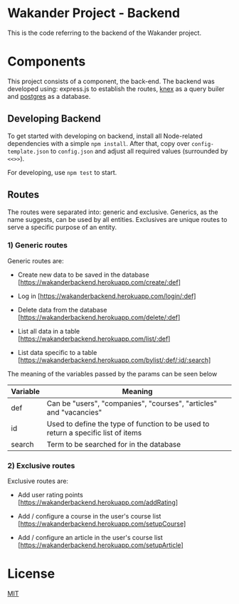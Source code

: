 <h1>Wakander Project - Backend</h1>

This is the code referring to the backend of the <bold>Wakander</bold> project.

# Components

This project consists of a component, the back-end. The backend was developed using: express.js to establish the routes, [knex](http://knexjs.org/) as a query builer and [postgres](https://www.postgresql.org/) as a database.

## Developing Backend

To get started with developing on backend, install all Node-related dependencies with a simple `npm install`. After that, copy over `config-template.json` to `config.json` and adjust all required values (surrounded by `<<>>`).

For developing, use `npm test` to start.

## Routes

The routes were separated into: generic and exclusive. Generics, as the name suggests, can be used by all entities. Exclusives are unique routes to serve a specific purpose of an entity.

### 1) Generic routes

Generic routes are:

* Create new data to be saved in the database
[https://wakanderbackend.herokuapp.com/create/:def]

* Log in
[https://wakanderbackend.herokuapp.com/login/:def]

* Delete data from the database
[https://wakanderbackend.herokuapp.com/delete/:def]

* List all data in a table
[https://wakanderbackend.herokuapp.com/list/:def]

* List data specific to a table
[https://wakanderbackend.herokuapp.com/bylist/:def/:id/:search]

The meaning of the variables passed by the params can be seen below

Variable  | Meaning
--------- | ------
def       | Can be "users", "companies", "courses", "articles" and "vacancies"
id        | Used to define the type of function to be used to return a specific list of items
search    | Term to be searched for in the database

### 2) Exclusive routes

Exclusive routes are:

* Add user rating points
[https://wakanderbackend.herokuapp.com/addRating]

* Add / configure a course in the user's course list
[https://wakanderbackend.herokuapp.com/setupCourse]

* Add / configure an article in the user's course list
[https://wakanderbackend.herokuapp.com/setupArticle]

# License

[MIT](http://opensource.org/licenses/MIT)
